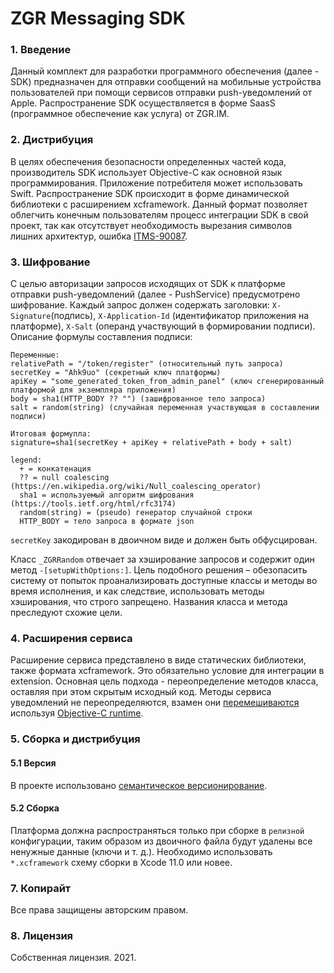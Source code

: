 # ZGR Messaging SDK
### 1. Введение
Данный комплект для разработки программного обеспечения (далее - SDK) предназначен для отправки сообщений на мобильные устройства пользователей при помощи сервисов отправки push-уведомлений от Apple. Распространение SDK осуществляется в форме SaasS (программное обеспечение как услуга) от ZGR.IM.

### 2. Дистрибуция
В целях обеспечения безопасности определенных частей кода, производитель SDK использует Objective-C как основной язык программирования. Приложение потребителя может использовать Swift. Распространение SDK происходит в форме динамической библиотеки с расширением xcframework. Данный формат позволяет облегчить конечным пользователям процесс интеграции SDK в свой проект, так как отсутствует необходимость вырезания символов лишних архитектур, ошибка  [ITMS-90087](http://www.openradar.me/radar?id=6409498411401216).

### 3. Шифрование
С целью авторизации запросов исходящих от SDK к платформе отправки push-уведомлений (далее - PushService) предусмотрено шифрование. Каждый запрос должен содержать заголовки: `X-Signature`(подпись), `X-Application-Id` (идентификатор приложения на платформе), `X-Salt` (операнд участвующий в формировании подписи). Описание формулы составления подписи:

```
Переменные:
relativePath = "/token/register" (относительный путь запроса)
secretKey = "Ahk9uo" (секретный ключ платформы)				
apiKey = "some_generated_token_from_admin_panel" (ключ сгенерированный платформой для экземпляра приложения) 
body = sha1(HTTP_BODY ?? "") (зашифрованное тело запроса)
salt = random(string) (случайная переменная участвующая в составлении подписи)

Итоговая формупла:
signature=sha1(secretKey + apiKey + relativePath + body + salt)

legend:
  + = конкатенация
  ?? = null coalescing (https://en.wikipedia.org/wiki/Null_coalescing_operator)
  sha1 = используемый алгоритм шифрования (https://tools.ietf.org/html/rfc3174)
  random(string) = (pseudo) генератор случайной строки
  HTTP_BODY = тело запроса в формате json
```

`secretKey` закодирован в двоичном виде и должен быть обфусцирован.

Класс `_ZGRRandom` отвечает за хэширование запросов и содержит один метод `-[setupWithOptions:]`. Цель подобного решения – обезопасить систему от попыток проанализировать доступные классы и методы во время исполнения, и как следствие, использовать методы хэширования, что строго запрещено. Названия класса и метода преследуют схожие цели.

### 4. Расширения сервиса
Расширение сервиса представлено в виде статических библиотеки, также формата xcframework. Это обязательно условие для интеграции в extension. Основная цель подхода - переопределение методов класса, оставляя при этом скрытым исходный код. Методы сервиса уведомлений не переопределяются, взамен они [перемешиваются](https://en.wikipedia.org/wiki/Monkey_patch) используя [Objective-C runtime](https://nshipster.com/method-swizzling/).

### 5. Сборка и дистрибуция
#### 5.1 Версия
В проекте использовано [семантическое версионирование](https://semver.org).

#### 5.2 Сборка
Платформа должна распространяться только при сборке в `релизной` конфигурации, таким образом из двоичного файла будут удалены все ненужные данные (ключи и т. д.). Необходимо использовать `*.xcframework` схему сборки в Xcode 11.0 или новее.

### 7. Копирайт
Все права защищены авторским правом.

### 8. Лицензия
Cобственная лицензия. 2021.
